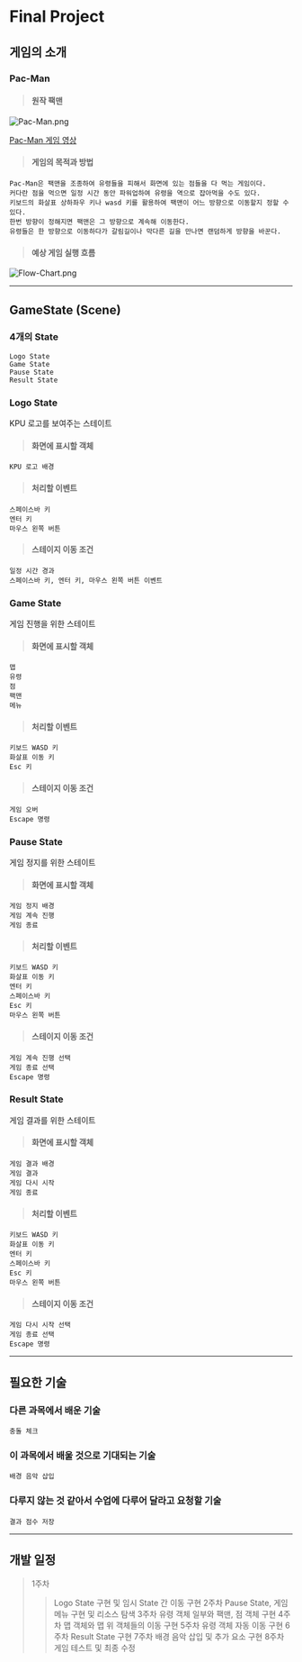 # Final Project
## 게임의 소개
### Pac-Man

> #### 원작 팩맨

![Pac-Man.png][pic]

[pic]: https://upload.wikimedia.org/wikipedia/en/5/59/Pac-man.png "Pac-Man Screenshot"

[Pac-Man 게임 영상](https://www.youtube.com/watch?v=X9gZrWsF4p4&feature=emb_logo "Pac-man (1980) Game play")

> #### 게임의 목적과 방법

```
Pac-Man은 팩맨을 조종하여 유령들을 피해서 화면에 있는 점들을 다 먹는 게임이다.   
커다란 점을 먹으면 일정 시간 동안 파워업하여 유령을 역으로 잡아먹을 수도 있다.   
키보드의 화살표 상하좌우 키나 wasd 키를 활용하여 팩맨이 어느 방향으로 이동할지 정할 수 있다.   
한번 방향이 정해지면 팩맨은 그 방향으로 계속해 이동한다.   
유령들은 한 방향으로 이동하다가 갈림길이나 막다른 길을 만나면 랜덤하게 방향을 바꾼다.   
```

> #### 예상 게임 실행 흐름

![Flow-Chart.png](https://user-images.githubusercontent.com/58351541/95650405-7bddf400-0b1e-11eb-8dc0-dbabc7b29092.png "게임 실행 흐름도")

--------------
## GameState (Scene)
### 4개의 State

```
Logo State   
Game State   
Pause State   
Result State   
```

### Logo State

KPU 로고를 보여주는 스테이트

> #### 화면에 표시할 객체
	
	KPU 로고 배경

> #### 처리할 이벤트

```
스페이스바 키   
엔터 키   
마우스 왼쪽 버튼
```

> #### 스테이지 이동 조건

```
일정 시간 경과   
스페이스바 키, 엔터 키, 마우스 왼쪽 버튼 이벤트
```

### Game State

게임 진행을 위한 스테이트

> #### 화면에 표시할 객체

```
맵   
유령   
점   
팩맨   
메뉴
```

> #### 처리할 이벤트

```
키보드 WASD 키   
화살표 이동 키   
Esc 키
```

> #### 스테이지 이동 조건

```
게임 오버   
Escape 명령
```

### Pause State

게임 정지를 위한 스테이트

> #### 화면에 표시할 객체

```
게임 정지 배경   
게임 계속 진행   
게임 종료
```

> #### 처리할 이벤트

```
키보드 WASD 키   
화살표 이동 키   
엔터 키   
스페이스바 키   
Esc 키   
마우스 왼쪽 버튼   
```

> #### 스테이지 이동 조건

```
게임 계속 진행 선택   
게임 종료 선택   
Escape 명령
```

### Result State

게임 결과를 위한 스테이트

> #### 화면에 표시할 객체

```
게임 결과 배경   
게임 결과   
게임 다시 시작   
게임 종료
```

> #### 처리할 이벤트

```
키보드 WASD 키   
화살표 이동 키   
엔터 키   
스페이스바 키   
Esc 키   
마우스 왼쪽 버튼
```

> #### 스테이지 이동 조건

```
게임 다시 시작 선택   
게임 종료 선택   
Escape 명령   
```

--------------
## 필요한 기술
### 다른 과목에서 배운 기술

	충돌 체크

### 이 과목에서 배울 것으로 기대되는 기술

	배경 음악 삽입

### 다루지 않는 것 같아서 수업에 다루어 달라고 요청할 기술

	결과 점수 저장

--------------
## 개발 일정
> 1주차
>> Logo State 구현 및 임시 State 간 이동 구현
> 2주차
>> Pause State, 게임 메뉴 구현 및 리소스 탐색
> 3주차
>> 유령 객체 일부와 팩맨, 점 객체 구현
> 4주차
>> 맵 객체와 맵 위 객체들의 이동 구현
> 5주차
>> 유령 객체 자동 이동 구현
> 6주차
>> Result State 구현
> 7주차
>> 배경 음악 삽입 및 추가 요소 구현
> 8주차
>> 게임 테스트 및 최종 수정
